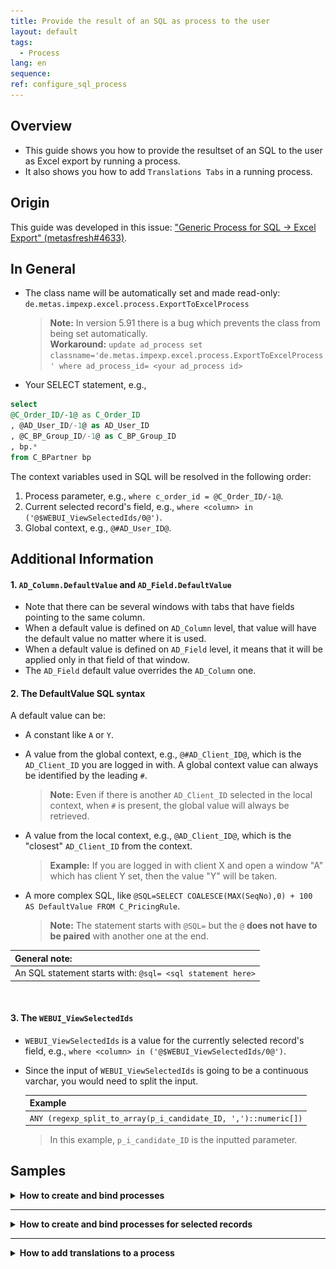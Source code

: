 ```yaml
---
title: Provide the result of an SQL as process to the user
layout: default
tags:  
  - Process
lang: en
sequence:
ref: configure_sql_process
---
```


## Overview
- This guide shows you how to provide the resultset of an SQL to the user as Excel export by running a process.
- It also shows you how to add `Translations Tabs` in a running process.

## Origin
This guide was developed in this issue: <a href="https://github.com/metasfresh/metasfresh/issues/4633" title="metasfresh issue #4633 | github.com" target="\_blank">"Generic Process for SQL -> Excel Export" (metasfresh#4633)</a>.

<!-- html comment
Other relevant issues:
https://github.com/metasfresh/onboarding/issues/12
https://github.com/metasfresh/me03/issues/10686
-->

[GitHub style comments (mind the space after the round bracket!) ]: #
[Other relevant issues: ]: #
[https://github.com/metasfresh/onboarding/issues/12 ]: #
[https://github.com/metasfresh/me03/issues/10686 ]: #


## In General
- The class name will be automatically set and made read-only: `de.metas.impexp.excel.process.ExportToExcelProcess`
    >**Note:** In version 5.91 there is a bug which prevents the class from being set automatically.<br>
    **Workaround:** `update ad_process set classname='de.metas.impexp.excel.process.ExportToExcelProcess'
where ad_process_id= <your ad_process id>`

- Your SELECT statement, e.g.,
```sql
select
@C_Order_ID/-1@ as C_Order_ID
, @AD_User_ID/-1@ as AD_User_ID
, @C_BP_Group_ID/-1@ as C_BP_Group_ID
, bp.*
from C_BPartner bp
```

The context variables used in SQL will be resolved in the following order:
1. Process parameter, e.g., `where c_order_id = @C_Order_ID/-1@`.
1. Current selected record's field, e.g., `where <column> in ('@$WEBUI_ViewSelectedIds/0@')`.
1. Global context, e.g., `@#AD_User_ID@`.


## Additional Information

#### 1. `AD_Column.DefaultValue` and `AD_Field.DefaultValue`
- Note that there can be several windows with tabs that have fields pointing to the same column.
- When a default value is defined on `AD_Column` level, that value will have the default value no matter where it is used.
- When a default value is defined on `AD_Field` level, it means that it will be applied only in that field of that window.
- The `AD_Field` default value overrides the `AD_Column` one.

#### 2. The DefaultValue SQL syntax
A default value can be:
- A constant like `A` or `Y`.
- A value from the global context, e.g., `@#AD_Client_ID@`, which is the `AD_Client_ID` you are logged in with. A global context value can always be identified by the leading `#`.
    >**Note:** Even if there is another `AD_Client_ID` selected in the local context, when `#` is present, the global value will always be retrieved.

- A value from the local context, e.g., `@AD_Client_ID@`, which is the "closest" `AD_Client_ID` from the context.
    >**Example:** If you are logged in with client X and open a window "A" which has client Y set, then the value "Y" will be taken.

- A more complex SQL, like `@SQL=SELECT COALESCE(MAX(SeqNo),0) + 100 AS DefaultValue FROM C_PricingRule`.
    >**Note:** The statement starts with `@SQL=` but the `@` **does not have to be paired** with another one at the end.

| **General note:** |
| :--- |
| An SQL statement starts with: `@sql= <sql statement here>` |

[Commented by Ruxi in issue: https://github.com/metasfresh/onboarding/issues/12 ]: #

<br>

#### 3. The `WEBUI_ViewSelectedIds`

- `WEBUI_ViewSelectedIds` is a value for the currently selected record's field, e.g., `where <column> in ('@$WEBUI_ViewSelectedIds/0@')`.
- Since the input of `WEBUI_ViewSelectedIds` is going to be a continuous varchar, you would need to split the input.

    | **Example** |
    | :--- |
    | `ANY (regexp_split_to_array(p_i_candidate_ID, ',')::numeric[])` |

    >In this example, `p_i_candidate_ID` is the inputted parameter.


## Samples
<details><summary style="font-weight: bold">How to create and bind processes</summary>

<kbd><img src="https://user-images.githubusercontent.com/1244701/46567456-d181d380-c93b-11e8-82b4-abe2b11f57f5.png" alt="Fig.: Report & Process (SwingUI)"></kbd>

<kbd><img src="https://user-images.githubusercontent.com/1244701/46567460-dfcfef80-c93b-11e8-889a-918242ac23bc.png" alt="Fig.: Report & Process - Parameter (SwingUI)"></kbd>

<kbd><img src="https://user-images.githubusercontent.com/1244701/46567510-be233800-c93c-11e8-9fde-441fcf688332.png" alt="Fig.: Report & Process - Assigned to tables (SwingUI)"></kbd>

<kbd><img src="https://user-images.githubusercontent.com/1244701/46567520-d7c47f80-c93c-11e8-9b7c-2e38c435d963.png" alt="Fig.: WebUI Process Rendering (actions menu)"></kbd>

<kbd><img src="https://user-images.githubusercontent.com/1244701/46567529-e743c880-c93c-11e8-9ebf-28483ddea93c.png" alt="Fig.: WebUI Report Overlay Window"></kbd>

<kbd><img src="https://user-images.githubusercontent.com/1244701/46567534-04789700-c93d-11e8-8386-29a0a214a25d.png" alt="Fig.: WebUI Report Download Browser"></kbd>

<kbd><img src="https://user-images.githubusercontent.com/1244701/46567536-1ce8b180-c93d-11e8-88c8-ea8ed998a7aa.png" alt="Fig.: Report Spreadsheet"></kbd>

</details>

---

<details><summary style="font-weight: bold">How to create and bind processes for selected records</summary>

<kbd><img src="./assets/Process_SwingUI_SQLStatements.png" alt="Fig.: Report & Process - SQL Statement (SwingUI)"></kbd>

<kbd><img src="./assets/Process_SwingUI_SQLfunction_p1.png" alt="Fig.: SQL function part 1 (SwingUI)"></kbd>

<kbd><img src="./assets/Process_SwingUI_SQLfunction_p2.png" alt="Fig.: SQL function part 2 (SwingUI)"></kbd>

</details>

---

<details><summary style="font-weight: bold">How to add translations to a process</summary>

1. Open <code>Tools</code>, then <code>Preferences</code> and tick the checkbox called <strong>Show Translation Tabs</strong>.
    <kbd><img src="./assets/SwingUI_Preferences_TranslatationTab.png" alt="Fig.: Checkbox 'Show Translation Tabs' (SwingUI)"></kbd><br><br>

2. Then restart the Java Client (SwingUI). Afterwards the tabs will be visible.
    <kbd><img src="./assets/SwingUI_TranslatationTab.png" alt="Fig.: Report Translation Tabs visible (SwingUI)"></kbd>

</details>

